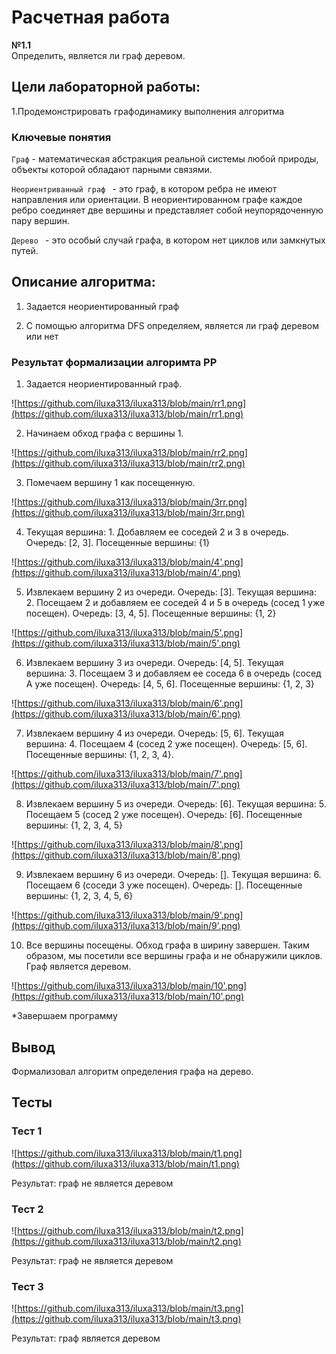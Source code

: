 # Расчетная работа

**№1.1**  
Определить, является ли граф деревом.

## Цели лабораторной работы:

1.Продемонстрировать графодинамику выполнения алгоритма

### Ключевые понятия

`Граф` - математическая абстракция реальной системы любой природы, объекты которой обладают парными связями.

`Неориентриванный граф ` - это граф, в котором ребра не имеют направления или ориентации. В неориентированном графе каждое ребро соединяет две вершины и представляет собой неупорядоченную пару вершин.

`Дерево ` - это особый случай графа, в котором нет циклов или замкнутых путей.

## Описание алгоритма:

1. Задается неориентированный граф

2. С помощью алгоритма DFS определяем, является ли граф деревом или нет

### Результат формализации алгоримта РР

1. Задается неориентированный граф.

![https://github.com/iluxa313/iluxa313/blob/main/rr1.png](https://github.com/iluxa313/iluxa313/blob/main/rr1.png)

2. Начинаем обход графа с вершины 1.

![https://github.com/iluxa313/iluxa313/blob/main/rr2.png](https://github.com/iluxa313/iluxa313/blob/main/rr2.png)

3. Помечаем вершину 1 как посещенную.

![https://github.com/iluxa313/iluxa313/blob/main/3rr.png](https://github.com/iluxa313/iluxa313/blob/main/3rr.png)

4. Текущая вершина: 1. Добавляем ее соседей 2 и 3 в очередь. Очередь: [2, 3]. Посещенные вершины: {1}

![https://github.com/iluxa313/iluxa313/blob/main/4'.png](https://github.com/iluxa313/iluxa313/blob/main/4'.png)

5. Извлекаем вершину 2 из очереди. Очередь: [3]. Текущая вершина: 2. Посещаем 2 и добавляем ее соседей 4 и 5 в очередь (сосед 1 уже посещен). Очередь: [3, 4, 5]. Посещенные вершины: {1, 2}

![https://github.com/iluxa313/iluxa313/blob/main/5'.png](https://github.com/iluxa313/iluxa313/blob/main/5'.png)

6. Извлекаем вершину 3 из очереди. Очередь: [4, 5]. Текущая вершина: 3. Посещаем 3 и добавляем ее соседа 6 в очередь (сосед A уже посещен). Очередь: [4, 5, 6]. Посещенные вершины: {1, 2, 3}

![https://github.com/iluxa313/iluxa313/blob/main/6'.png](https://github.com/iluxa313/iluxa313/blob/main/6'.png)

7. Извлекаем вершину 4 из очереди. Очередь: [5, 6]. Текущая вершина: 4. Посещаем 4 (сосед 2 уже посещен). Очередь: [5, 6]. Посещенные вершины: {1, 2, 3, 4}.

![https://github.com/iluxa313/iluxa313/blob/main/7'.png](https://github.com/iluxa313/iluxa313/blob/main/7'.png)

8. Извлекаем вершину 5 из очереди. Очередь: [6]. Текущая вершина: 5. Посещаем 5 (сосед 2 уже посещен). Очередь: [6]. Посещенные вершины: {1, 2, 3, 4, 5}

![https://github.com/iluxa313/iluxa313/blob/main/8'.png](https://github.com/iluxa313/iluxa313/blob/main/8'.png)

9. Извлекаем вершину 6 из очереди. Очередь: []. Текущая вершина: 6. Посещаем 6 (соседи 3 уже посещен). Очередь: []. Посещенные вершины: {1, 2, 3, 4, 5, 6}

![https://github.com/iluxa313/iluxa313/blob/main/9'.png](https://github.com/iluxa313/iluxa313/blob/main/9'.png)

10. Все вершины посещены. Обход графа в ширину завершен.
Таким образом, мы посетили все вершины графа и не обнаружили циклов. Граф является деревом.

![https://github.com/iluxa313/iluxa313/blob/main/10'.png](https://github.com/iluxa313/iluxa313/blob/main/10'.png)

*Завершаем программу

## Вывод
Формализовал алгоритм определения графа на дерево.

## Тесты
### Тест 1
![https://github.com/iluxa313/iluxa313/blob/main/t1.png](https://github.com/iluxa313/iluxa313/blob/main/t1.png)

Результат: граф не является деревом

### Тест 2
![https://github.com/iluxa313/iluxa313/blob/main/t2.png](https://github.com/iluxa313/iluxa313/blob/main/t2.png)

Результат: граф не является деревом

### Тест 3
![https://github.com/iluxa313/iluxa313/blob/main/t3.png](https://github.com/iluxa313/iluxa313/blob/main/t3.png)

Результат: граф является деревом
